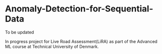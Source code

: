 # Anomaly-Detection-for-Sequential-Data

To be updated

In progress project for Live Road Assessment(LiRA) as part of the Advanced ML course at Technical University of Denmark.
